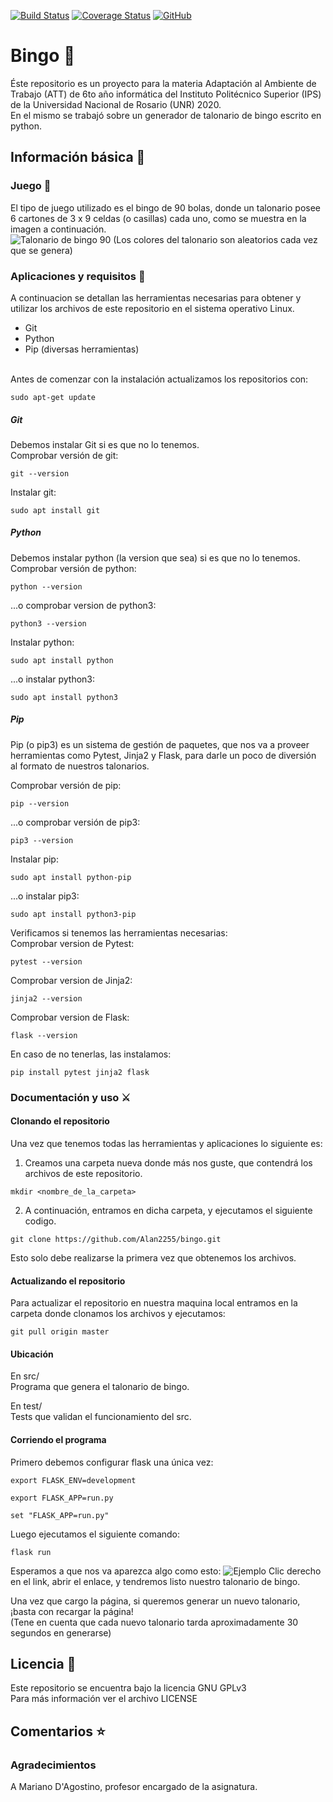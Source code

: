 [![Build Status](https://travis-ci.org/Alan2255/bingo.svg?branch=master)](https://travis-ci.org/Alan2255/bingo)
[![Coverage Status](https://coveralls.io/repos/github/Alan2255/bingo/badge.svg?branch=master)](https://coveralls.io/github/Alan2255/bingo?branch=master)
[![GitHub](https://img.shields.io/github/license/Alan2255/bingo?color=purple)](https://github.com/Alan2255/bingo/blob/master/LICENSE)

# Bingo :8ball:
Éste repositorio es un proyecto para la materia Adaptación al Ambiente de Trabajo (ATT) de 6to año informática del Instituto Politécnico Superior (IPS) de la Universidad Nacional de Rosario (UNR) 2020.<br>
En el mismo se trabajó sobre un generador de talonario de bingo escrito en python.

## Información básica :open_book:

### Juego :dart:
El tipo de juego utilizado es el bingo de 90 bolas, donde un talonario posee 6 cartones de 3 x 9 celdas (o casillas) cada uno, como se muestra en la imagen a continuación.<br>
![Talonario de bingo 90](imagenes/talonario.png?raw=true)
(Los colores del talonario son aleatorios cada vez que se genera)

### Aplicaciones y requisitos :floppy_disk:
A continuacion se detallan las herramientas necesarias para obtener y utilizar los archivos de este repositorio en el sistema operativo Linux.<br>
* Git
* Python
* Pip (diversas herramientas)
<br>
Antes de comenzar con la instalación actualizamos los repositorios con:
<pre><code>sudo apt-get update</pre></code>

##### Git
Debemos instalar Git si es que no lo tenemos.<br>
Comprobar versión de git:
<pre><code>git --version</pre></code>
Instalar git:
<pre><code>sudo apt install git</pre></code>

##### Python
Debemos instalar python (la version que sea) si es que no lo tenemos.<br>
Comprobar versión de python:
<pre><code>python --version</pre></code>
...o comprobar version de python3:
<pre><code>python3 --version</pre></code>
Instalar python:
<pre><code>sudo apt install python</pre></code>
...o instalar python3:
<pre><code>sudo apt install python3</pre></code>

##### Pip
Pip (o pip3) es un sistema de gestión de paquetes, que nos va a proveer herramientas como Pytest, Jinja2 y Flask, para darle un poco de diversión al formato de nuestros talonarios.

Comprobar versión de pip:
<pre><code>pip --version</pre></code>
...o comprobar versión de pip3:
<pre><code>pip3 --version</pre></code>
Instalar pip:
<pre><code>sudo apt install python-pip</pre></code>
...o instalar pip3:
<pre><code>sudo apt install python3-pip</pre></code>

Verificamos si tenemos las herramientas necesarias:<br>
Comprobar version de Pytest:
<pre><code>pytest --version</pre></code>
Comprobar version de Jinja2:
<pre><code>jinja2 --version</pre></code>
Comprobar version de Flask:
<pre><code>flask --version</pre></code>

En caso de no tenerlas, las instalamos:
<pre><code>pip install pytest jinja2 flask</pre></code>

### Documentación y uso :crossed_swords:

#### Clonando el repositorio
Una vez que tenemos todas las herramientas y aplicaciones lo siguiente es:
1. Creamos una carpeta nueva donde más nos guste, que contendrá los archivos de este repositorio.
<pre><code>mkdir &ltnombre_de_la_carpeta&gt</pre></code>
2. A continuación, entramos en dicha carpeta, y ejecutamos el siguiente codigo.
<pre><code>git clone https://github.com/Alan2255/bingo.git</pre></code>
Esto solo debe realizarse la primera vez que obtenemos los archivos.

#### Actualizando el repositorio
Para actualizar el repositorio en nuestra maquina local entramos en la carpeta donde clonamos los archivos y ejecutamos:
<pre><code>git pull origin master</pre></code>

#### Ubicación
En src/<br>
Programa que genera el talonario de bingo.

En test/<br>
Tests que validan el funcionamiento del src.

#### Corriendo el programa
Primero debemos configurar flask una única vez:
<pre><code>export FLASK_ENV=development</pre></code>
<pre><code>export FLASK_APP=run.py</pre></code>
<pre><code>set "FLASK_APP=run.py"</pre></code>

Luego ejecutamos el siguiente comando:
<pre><code>flask run</pre></code>
Esperamos a que nos va aparezca algo como esto:
![Ejemplo](imagenes/ejemplo.png?raw=true)
Clic derecho en el link, abrir el enlace, y tendremos listo nuestro talonario de bingo.

Una vez que cargo la página, si queremos generar un nuevo talonario, ¡basta con recargar la página!<br>(Tene en cuenta que cada nuevo talonario tarda aproximadamente 30 segundos en generarse)

## Licencia :scroll:
Este repositorio se encuentra bajo la licencia GNU GPLv3<br>
Para más información ver el archivo LICENSE

## Comentarios :star:

### Agradecimientos
A Mariano D'Agostino, profesor encargado de la asignatura.
